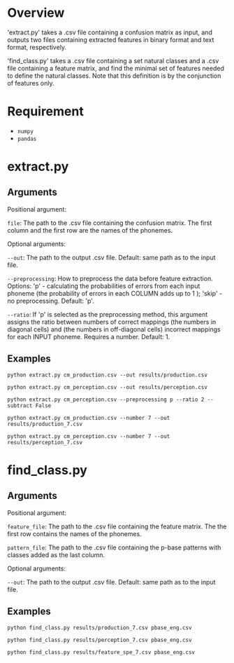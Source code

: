 # Overview

'extract.py' takes a .csv file containing a confusion matrix as input, and outputs two files containing extracted features in binary format and text format, respectively.

'find_class.py' takes a .csv file containing a set natural classes and a .csv file containing a feature matrix, and find the minimal set of features needed to define the natural classes. Note that this definition is by the conjunction of features only.

# Requirement

- `numpy`
- `pandas`

# extract.py

## Arguments
Positional argument:

`file`: The path to the .csv file containing the confusion matrix. The first column and the first row are the names of the phonemes.

Optional arguments:

`--out`: The path to the output .csv file. Default: same path as to the input file.

`--preprocessing`: How to preprocess the data before feature extraction. Options: 'p' - calculating the probabilities of errors from each input phoneme (the probability of errors in each COLUMN adds up to 1 ); 'skip' - no preprocessing. Default: 'p'.

`--ratio`: If 'p' is selected as the preprocessing method, this argument assigns the ratio between numbers of correct mappings (the numbers in diagonal cells) and (the numbers in off-diagonal cells) incorrect mappings for each INPUT phoneme. Requires a number. Default: 1.


## Examples
`python extract.py cm_production.csv --out results/production.csv`

`python extract.py cm_perception.csv --out results/perception.csv`

`python extract.py cm_perception.csv --preprocessing p --ratio 2 --subtract False`

`python extract.py cm_production.csv --number 7 --out results/production_7.csv`

`python extract.py cm_perception.csv --number 7 --out results/perception_7.csv`

# find_class.py

## Arguments
Positional argument:

`feature_file`: The path to the .csv file containing the feature matrix. The the first row contains the names of the phonemes.

`pattern_file`: The path to the .csv file containing the p-base patterns with classes added as the last column.

Optional arguments:

`--out`: The path to the output .csv file. Default: same path as to the input file.

## Examples

`python find_class.py results/production_7.csv pbase_eng.csv`

`python find_class.py results/perception_7.csv pbase_eng.csv`

`python find_class.py results/feature_spe_7.csv pbase_eng.csv`
